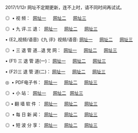 2017/1/12r 网址不定期更新，连不上时，请不同时间再试试。
<p>◎   • 视 频： 
<a href="http://co.cottam.net.au/tv/" target="_blank">网址一</a> 　 
<a href="http://co.cottam.net.au/9018.html" target="_blank">网址二</a> 　 
<a href="http://co.cottam.net.au/9449.html" target="_blank">网址三</a></p>
<p>◎   • 九 评.三 退：  
<a href="http://co.cottam.net.au/tt/" target="_blank">网址一</a> 　 
<a href="http://co.cottam.net.au/v2/" target="_blank">网址二</a> 　 
<a href="http://co.cottam.net.au/t/" target="_blank">网址三</a> 　</p>
<p>  • (E2_视频/语音)《九 评》视频/语音: 
<a href="http://co.cottam.net.au/7738.html" target="_blank">网址一</a> 　 
<a href="http://co.cottam.net.au/7614.html" target="_blank">网址二</a> 　 
<a href="http://co.cottam.net.au/7633.html" target="_blank">网址三</a></p>
<p>◎   • 三 退 管 道...退 党 网：  
<a href="http://co.cottam.net.au/go/8/" target="_blank">网址一</a> 　 
<a href="http://co.cottam.net.au/go/8/" target="_blank">网址二</a> 　 
<a href="http://co.cottam.net.au/go/8/" target="_blank">网址三</a></p>
<p>  • (F1) 三 退 管 道(一)： 
<a href="http://co.cottam.net.au/dd/" target="_blank">网址一</a> 　 
<a href="http://co.cottam.net.au/dd/" target="_blank">网址二</a> 　 
<a href="http://co.cottam.net.au/dd/" target="_blank">网址三</a></p>
<p>  • (F2)三 退 管 道(二)： 
<a href="http://co.cottam.net.au/d/" target="_blank">网址一</a> 　 
<a href="http://co.cottam.net.au/d/" target="_blank">网址二</a> 　 
<a href="http://co.cottam.net.au/d/" target="_blank">网址三</a></p>
<p>◎   • PDF电子书：  
<a href="http://co.cottam.net.au/p/" target="_blank">网址一</a> 　 
<a href="http://co.cottam.net.au/p/" target="_blank">网址二</a> 　 
<a href="http://co.cottam.net.au/p/" target="_blank">网址三</a></p>
<p>◎ </span>  •  小 站：  
<a href="http://co.cottam.net.au/" target="_blank">网址一</a> 　 
<a href="http://co.cottam.net.au/" target="_blank">网址二</a>   
<a href="http://co.cottam.net.au/" target="_blank">网址三</a></p>
<p>◎  • 翻 墙 软 件 ：  
<a href="http://co.cottam.net.au/ff/" target="_blank">网址一</a> 　 
<a href="http://co.cottam.net.au/ff/" target="_blank">网址二</a> 　 
<a href="http://co.cottam.net.au/ff/" target="_blank">网址三</a></p>
<p>◎ </span>  • 每 日 新 闻：  
<a href="http://co.cottam.net.au/day/" target="_blank">网址一</a> 　 
<a href="http://co.cottam.net.au/day/" target="_blank">网址二</a> 　 
<a href="http://co.cottam.net.au/day/" target="_blank">网址三</a></p>
<p>◎ </span>  • 短 波 分 享：  
<a href="http://co.cottam.net.au/h/" target="_blank">网址一</a> 　 
<a href="http://co.cottam.net.au/h/" target="_blank">网址二</a> 　 
<a href="http://co.cottam.net.au/h/" target="_blank">网址三</a></p>
